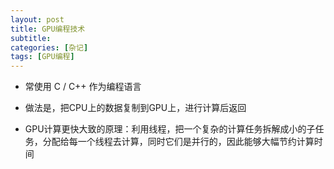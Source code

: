 ```yaml
---
layout: post
title: GPU编程技术
subtitle: 
categories: [杂记]
tags: [GPU编程]
---
```


- 常使用 C / C++ 作为编程语言

- 做法是，把CPU上的数据复制到GPU上，进行计算后返回

- GPU计算更快大致的原理：利用线程，把一个复杂的计算任务拆解成小的子任务，分配给每一个线程去计算，同时它们是并行的，因此能够大幅节约计算时间